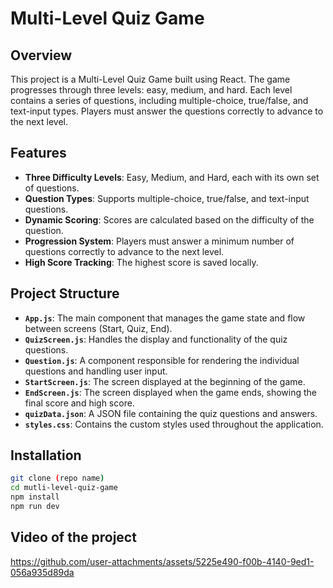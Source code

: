 
# Multi-Level Quiz Game

## Overview

This project is a Multi-Level Quiz Game built using React. The game progresses through three levels: easy, medium, and hard. Each level contains a series of questions, including multiple-choice, true/false, and text-input types. Players must answer the questions correctly to advance to the next level.
## Features

- **Three Difficulty Levels**: Easy, Medium, and Hard, each with its own set of questions.
- **Question Types**: Supports multiple-choice, true/false, and text-input questions.
- **Dynamic Scoring**: Scores are calculated based on the difficulty of the question.
- **Progression System**: Players must answer a minimum number of questions correctly to advance to the next level.
- **High Score Tracking**: The highest score is saved locally.
## Project Structure

- **`App.js`**: The main component that manages the game state and flow between screens (Start, Quiz, End).
- **`QuizScreen.js`**: Handles the display and functionality of the quiz questions.
- **`Question.js`**: A component responsible for rendering the individual questions and handling user input.
- **`StartScreen.js`**: The screen displayed at the beginning of the game.
- **`EndScreen.js`**: The screen displayed when the game ends, showing the final score and high score.
- **`quizData.json`**: A JSON file containing the quiz questions and answers.
- **`styles.css`**: Contains the custom styles used throughout the application.
## Installation


   ```bash
   git clone (repo name)
   cd mutli-level-quiz-game
   npm install
   npm run dev
   ```
## Video of the project

https://github.com/user-attachments/assets/5225e490-f00b-4140-9ed1-056a935d89da
